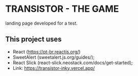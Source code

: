 # TRANSISTOR - THE GAME

landing page developed for a test.

## This project uses
- React (https://pt-br.reactjs.org/)
- SweetAlert (sweetalert.js.org/guides/);
- React Slick (react-slick.neostack.com/docs/get-started);
- Link: https://transistor-inky.vercel.app/


